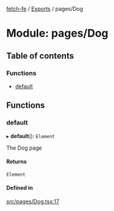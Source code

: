 [fetch-fe](../README.md) / [Exports](../modules.md) / pages/Dog

# Module: pages/Dog

## Table of contents

### Functions

- [default](pages_Dog.md#default)

## Functions

### default

▸ **default**(): `Element`

The Dog page

#### Returns

`Element`

#### Defined in

[src/pages/Dog.tsx:17](https://github.com/SimoneLazier/fetch-fe/blob/5933c5b/src/pages/Dog.tsx#L17)
